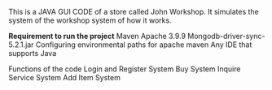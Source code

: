 This is a JAVA GUI CODE of a store called John Workshop. It simulates the system of the workshop system of how it works.


**Requirement to run the project**
Maven Apache 3.9.9
Mongodb-driver-sync-5.2.1.jar
Configuring environmental paths for apache maven
Any IDE that supports Java

Functions of the code
Login and Register System
Buy System
Inquire Service System
Add Item System
